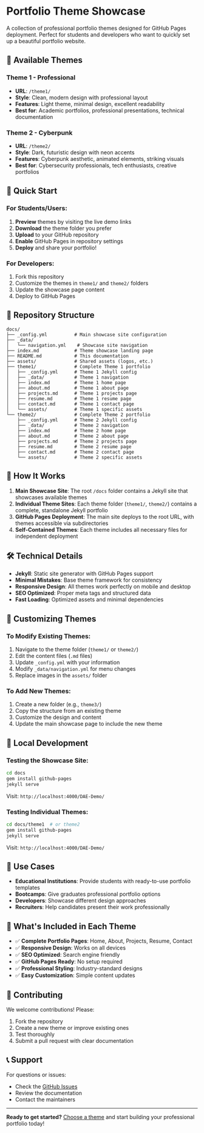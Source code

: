 # Portfolio Theme Showcase

A collection of professional portfolio themes designed for GitHub Pages deployment. Perfect for students and developers who want to quickly set up a beautiful portfolio website.

## 🎨 Available Themes

### Theme 1 - Professional
- **URL**: `/theme1/`
- **Style**: Clean, modern design with professional layout
- **Features**: Light theme, minimal design, excellent readability
- **Best for**: Academic portfolios, professional presentations, technical documentation

### Theme 2 - Cyberpunk
- **URL**: `/theme2/`
- **Style**: Dark, futuristic design with neon accents
- **Features**: Cyberpunk aesthetic, animated elements, striking visuals
- **Best for**: Cybersecurity professionals, tech enthusiasts, creative portfolios

## 🚀 Quick Start

### For Students/Users:
1. **Preview** themes by visiting the live demo links
2. **Download** the theme folder you prefer
3. **Upload** to your GitHub repository
4. **Enable** GitHub Pages in repository settings
5. **Deploy** and share your portfolio!

### For Developers:
1. Fork this repository
2. Customize the themes in `theme1/` and `theme2/` folders
3. Update the showcase page content
4. Deploy to GitHub Pages

## 📁 Repository Structure

```
docs/
├── _config.yml          # Main showcase site configuration
├── _data/
│   └── navigation.yml    # Showcase site navigation
├── index.md             # Theme showcase landing page
├── README.md            # This documentation
├── assets/              # Shared assets (logos, etc.)
├── theme1/              # Complete Theme 1 portfolio
│   ├── _config.yml      # Theme 1 Jekyll config
│   ├── _data/           # Theme 1 navigation
│   ├── index.md         # Theme 1 home page
│   ├── about.md         # Theme 1 about page
│   ├── projects.md      # Theme 1 projects page
│   ├── resume.md        # Theme 1 resume page
│   ├── contact.md       # Theme 1 contact page
│   └── assets/          # Theme 1 specific assets
└── theme2/              # Complete Theme 2 portfolio
    ├── _config.yml      # Theme 2 Jekyll config
    ├── _data/           # Theme 2 navigation
    ├── index.md         # Theme 2 home page
    ├── about.md         # Theme 2 about page
    ├── projects.md      # Theme 2 projects page
    ├── resume.md        # Theme 2 resume page
    ├── contact.md       # Theme 2 contact page
    └── assets/          # Theme 2 specific assets
```

## 🔧 How It Works

1. **Main Showcase Site**: The root `/docs` folder contains a Jekyll site that showcases available themes
2. **Individual Theme Sites**: Each theme folder (`theme1/`, `theme2/`) contains a complete, standalone Jekyll portfolio
3. **GitHub Pages Deployment**: The main site deploys to the root URL, with themes accessible via subdirectories
4. **Self-Contained Themes**: Each theme includes all necessary files for independent deployment

## 🛠️ Technical Details

- **Jekyll**: Static site generator with GitHub Pages support
- **Minimal Mistakes**: Base theme framework for consistency
- **Responsive Design**: All themes work perfectly on mobile and desktop
- **SEO Optimized**: Proper meta tags and structured data
- **Fast Loading**: Optimized assets and minimal dependencies

## 📝 Customizing Themes

### To Modify Existing Themes:
1. Navigate to the theme folder (`theme1/` or `theme2/`)
2. Edit the content files (`.md` files)
3. Update `_config.yml` with your information
4. Modify `_data/navigation.yml` for menu changes
5. Replace images in the `assets/` folder

### To Add New Themes:
1. Create a new folder (e.g., `theme3/`)
2. Copy the structure from an existing theme
3. Customize the design and content
4. Update the main showcase page to include the new theme

## 🔄 Local Development

### Testing the Showcase Site:
```bash
cd docs
gem install github-pages
jekyll serve
```
Visit: `http://localhost:4000/DAE-Demo/`

### Testing Individual Themes:
```bash
cd docs/theme1  # or theme2
gem install github-pages
jekyll serve
```
Visit: `http://localhost:4000/DAE-Demo/`

## 🎯 Use Cases

- **Educational Institutions**: Provide students with ready-to-use portfolio templates
- **Bootcamps**: Give graduates professional portfolio options
- **Developers**: Showcase different design approaches
- **Recruiters**: Help candidates present their work professionally

## 📄 What's Included in Each Theme

- ✅ **Complete Portfolio Pages**: Home, About, Projects, Resume, Contact
- ✅ **Responsive Design**: Works on all devices
- ✅ **SEO Optimized**: Search engine friendly
- ✅ **GitHub Pages Ready**: No setup required
- ✅ **Professional Styling**: Industry-standard designs
- ✅ **Easy Customization**: Simple content updates

## 🤝 Contributing

We welcome contributions! Please:
1. Fork the repository
2. Create a new theme or improve existing ones
3. Test thoroughly
4. Submit a pull request with clear documentation

## 📞 Support

For questions or issues:
- Check the [GitHub Issues](https://github.com/your-username/DAE-Demo/issues)
- Review the documentation
- Contact the maintainers

---

**Ready to get started?** [Choose a theme](/) and start building your professional portfolio today!